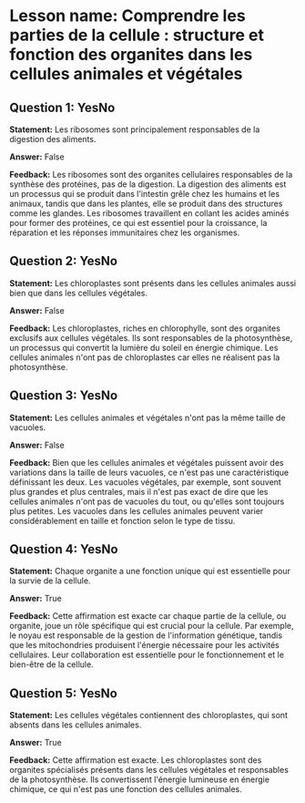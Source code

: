 # Lesson name: Comprendre les parties de la cellule : structure et fonction des organites dans les cellules animales et végétales

## Question 1: YesNo

**Statement:** Les ribosomes sont principalement responsables de la digestion des aliments.

**Answer:** False

**Feedback:**
Les ribosomes sont des organites cellulaires responsables de la synthèse des protéines, pas de la digestion. La digestion des aliments est un processus qui se produit dans l'intestin grêle chez les humains et les animaux, tandis que dans les plantes, elle se produit dans des structures comme les glandes. Les ribosomes travaillent en collant les acides aminés pour former des protéines, ce qui est essentiel pour la croissance, la réparation et les réponses immunitaires chez les organismes.


## Question 2: YesNo

**Statement:** Les chloroplastes sont présents dans les cellules animales aussi bien que dans les cellules végétales.

**Answer:** False

**Feedback:**
Les chloroplastes, riches en chlorophylle, sont des organites exclusifs aux cellules végétales. Ils sont responsables de la photosynthèse, un processus qui convertit la lumière du soleil en énergie chimique. Les cellules animales n'ont pas de chloroplastes car elles ne réalisent pas la photosynthèse.


## Question 3: YesNo

**Statement:** Les cellules animales et végétales n'ont pas la même taille de vacuoles.

**Answer:** False

**Feedback:**
Bien que les cellules animales et végétales puissent avoir des variations dans la taille de leurs vacuoles, ce n'est pas une caractéristique définissant les deux. Les vacuoles végétales, par exemple, sont souvent plus grandes et plus centrales, mais il n'est pas exact de dire que les cellules animales n'ont pas de vacuoles du tout, ou qu'elles sont toujours plus petites. Les vacuoles dans les cellules animales peuvent varier considérablement en taille et fonction selon le type de tissu.


## Question 4: YesNo

**Statement:** Chaque organite a une fonction unique qui est essentielle pour la survie de la cellule.

**Answer:** True

**Feedback:**
Cette affirmation est exacte car chaque partie de la cellule, ou organite, joue un rôle spécifique qui est crucial pour la cellule. Par exemple, le noyau est responsable de la gestion de l'information génétique, tandis que les mitochondries produisent l'énergie nécessaire pour les activités cellulaires. Leur collaboration est essentielle pour le fonctionnement et le bien-être de la cellule.


## Question 5: YesNo

**Statement:** Les cellules végétales contiennent des chloroplastes, qui sont absents dans les cellules animales.

**Answer:** True

**Feedback:**
Cette affirmation est exacte. Les chloroplastes sont des organites spécialisés présents dans les cellules végétales et responsables de la photosynthèse. Ils convertissent l'énergie lumineuse en énergie chimique, ce qui n'est pas une fonction des cellules animales.

